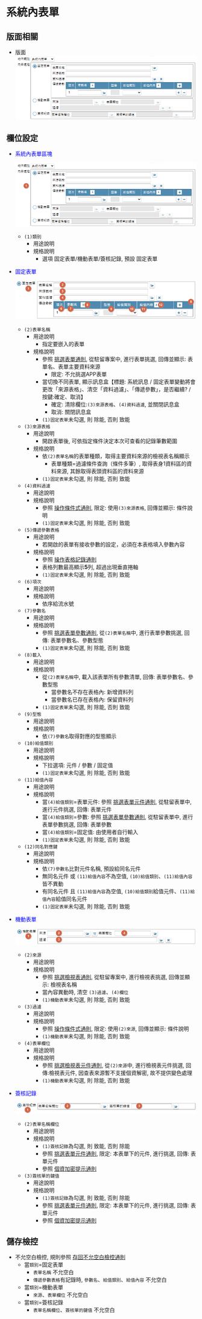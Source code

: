 系統內表單
===
## 版面相關
* 版面</br>
    ![pic][image_inSystemForm]

## 欄位設定
* <p id="fieldbreak1" style="color:blue;">系統內表單區塊</p>

    ![pic][image_block1]
    * `(1)類別`
        * 用途說明
        * 規格說明
            * 選項 固定表單/機動表單/簽核記錄, 預設 固定表單

* <p id="fieldbreak2" style="color:blue;">固定表單</p>

    ![pic][image_block2]
     * `(2)表單名稱`
        * 用途說明
            * 指定要嵌入的表單
        * 規格說明
            *  參照 [挑選表單通則][link_ruledialog6], 從駐留專案中, 進行表單挑選, 回傳並顯示: 表單名、表單主要資料來源
                * 限定: 不允挑選APP表單
            * 當切換不同表單, 顯示訊息盒【標題: 系統訊息 / 固定表單變動將會更改「來源表格」、清空「資料過濾」、「傳遞參數」，是否繼續? / 按鍵:確定、取消】
                * 確定: 清除欄位:`(3)來源表格`、`(4)資料過濾`, 並關閉訊息盒
                * 取消: 關閉訊息盒
            * `(1)固定表單`未勾選, 則 除能, 否則 致能
    * `(3)來源表格`
        * 用途說明
            * 開啟表單後, 可依指定條件決定本次可查看的記錄筆數範圍
        * 規格說明
            * 依`(2)表單名稱`的表單種類，取得主要資料來源的檢視表名稱顯示
                * 表單種類=過濾條件查詢（條件多筆）, 取得表身1資料區的資料來源, 其餘取得表頭資料區的資料來源
            * `(1)固定表單`未勾選, 則 除能, 否則 致能
    * `(4)資料過濾`
        * 用途說明
        * 規格說明
            * 參照 [操作條件式通則][link_ruledialog1], 限定: 使用`(3)來源表格`, 回傳並顯示: 條件說明
            * `(1)固定表單`未勾選, 則 除能, 否則 致能
     * `(5)傳遞參數表格`
        * 用途說明
            * 若開啟的表單有接收參數的設定，必須在本表格填入參數內容
        * 規格說明
            * 參照 [操作表格記錄通則][link_rulebutton3]
			* 表格列數最高顯示**5**列, 超過出現垂直捲軸
            * `(1)固定表單`未勾選, 則 除能, 否則 致能
    * `(6)項次`
        * 用途說明
        * 規格說明
            * 依序給流水號
    * `(7)參數名`
        * 用途說明
        * 規格說明
            * 參照 [挑選表單參數通則][link_ruledialog9], 從`(2)表單名稱`中, 進行表單參數挑選, 回傳: 表單參數名、參數型態
            * `(1)固定表單`未勾選, 則 除能, 否則 致能
    * `(8)載入`
        * 用途說明
        * 規格說明
            * 從`(2)表單名稱`中, 載入該表單所有參數清單, 回傳: 表單參數名、參數型態
                * 當參數名不存在表格內: 新增資料列
                * 當參數名已存在表格內: 保留資料列
            * `(1)固定表單`未勾選, 則 除能, 否則 致能
    * `(9)型態`
        * 用途說明
        * 規格說明
            * 依`(7)參數名`取得對應的型態顯示
    * `(10)給值類別`
        * 用途說明
        * 規格說明
            * 下拉選項: 元件 / 參數 / 固定值
            * `(1)固定表單`未勾選, 則 除能, 否則 致能
    * `(11)給值內容`
        * 用途說明
        * 規格說明
            * 當`(4)給值類別`=表單元件: 參照 [挑選表單元件通則][link_ruledialog7], 從駐留表單中, 進行元件挑選, 回傳: 表單元件
            * 當`(4)給值類別`=參數: 參照 [挑選表單參數通則][link_ruledialog9], 從駐留表單中, 進行表單參數挑選, 回傳: 表單參數
            * 當`(4)給值類別`=固定值: 由使用者自行輸入
            * `(1)固定表單`未勾選, 則 除能, 否則 致能
    * `(12)同名對應鍵`
        * 用途說明
        * 規格說明
            * 依`(7)參數名`比對元件名稱, 預設給同名元件
            * 無同名元件 或 `(11)給值內容`不為空值, `(10)給值類別`、`(11)給值內容`皆不異動
            * 有同名元件 且 `(11)給值內容`為空值, `(10)給值類別`給值元件、`(11)給值內容`給值同名元件
            * `(1)固定表單`未勾選, 則 除能, 否則 致能

* <p id="fieldbreak3" style="color:blue;">機動表單</p>

    ![pic][image_block3]
    * `(2)來源`
        * 用途說明
        * 規格說明
	        * 參照 [挑選檢視表通則][link_ruledialog4], 從駐留專案中, 進行檢視表挑選, 回傳並顯示: 檢視表名稱
	        * 當內容異動時, 清空 `(3)過濾`、`(4)欄位`
            * `(1)機動表單`未勾選, 則 除能, 否則 致能
    * `(3)過濾`
        * 用途說明
        * 規格說明
	        * 參照 [操作條件式通則][link_ruledialog1], 限定: 使用`(2)來源`, 回傳並顯示: 條件說明
            * `(1)機動表單`未勾選, 則 除能, 否則 致能
    * `(4)表單欄位`
        * 用途說明
        * 規格說明
	        * 參照 [挑選檢視表元件通則][link_ruledialog8], 從`(2)來源`中, 進行檢視表元件挑選, 回傳:檢視表元件, 因查表來源暫不支援個資解密, 故不提供變色處理
            * `(1)機動表單`未勾選, 則 除能, 否則 致能

* <p id="fieldbreak4" style="color:blue;">簽核記錄</p>

    ![pic][image_block4]
    * `(2)表單名稱欄位`
        * 用途說明
        * 規格說明
            * `(1)簽核記錄`為勾選, 則 致能, 否則 除能
            * 參照 [挑選表單元件通則][link_ruledialog7], 限定: 本表單下的元件, 進行挑選, 回傳: 表單元件
            * 參照 [個資加密提示通則][link_ruleother11]
    * `(3)簽核單的鍵值`
        * 用途說明
        * 規格說明
            * `(1)簽核記錄`為勾選, 則 致能, 否則 除能
            * 參照 [挑選表單元件通則][link_ruledialog7], 限定: 本表單下的元件, 進行挑選, 回傳: 表單元件
            * 參照 [個資加密提示通則][link_ruleother11]

## <div id="save-action">儲存檢控</div>
* 不允空白檢控, 規則參照 [存回不允空白檢控通則][link_ruleother7]
    * 當`類別`=固定表單
        * `表單名稱` 不允空白
        * `傳遞參數表格`有記錄時, `參數名`、`給值類別`、`給值內容` 不允空白
    * 當`類別`=機動表單
        * `來源`、`表單欄位` 不允空白
    * 當`類別`=簽核記錄
        * `表單名稱欄位`、`簽核單的鍵值` 不允空白

<!-- 圖片 -->
[image_inSystemForm]:attachment/inSystemForm.png
[image_block1]:attachment/inSystemForm_block1.png
[image_block2]:attachment/inSystemForm_block2.png
[image_block3]:attachment/inSystemForm_block3.png
[image_block4]:attachment/inSystemForm_block4.png

<!-- 超連結 -->
[link_ruledialog6]:../RulesDialog/README#ruledialog6 "共用通則_開啟單據/挑選表單通則"
[link_ruledialog1]:../RulesDialog/README#ruledialog1 "共用通則_開啟單據/操作條件式通則"
[link_rulebutton3]:../RulesButton/README#rulebutton3 "共用通則_按鍵操作/操作表格記錄通則"
[link_ruledialog9]:../RulesDialog/README#ruledialog9 "共用通則_開啟單據/挑選參數通則"
[link_ruledialog7]:../RulesDialog/README#ruledialog7 "共用通則_開啟單據/挑選表單元件通則"
[link_ruledialog4]:../RulesDialog/README#ruledialog4 "共用通則_開啟單據/挑選檢視表通則"
[link_ruledialog8]:../RulesDialog/README#ruledialog8 "共用通則_開啟單據/挑選檢視表元件通則"
[link_ruleother11]:../RulesOther/README#ruleother11 "共用通則_其它/個資加密提示通則"
[link_ruleother7]:../RulesOther/README#ruleother7 "共用通則_其它/存回不允空白檢控通則"